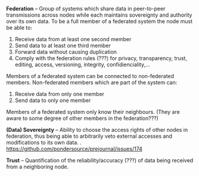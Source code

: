 **Federation** – Group of systems which share data in peer-to-peer transmissions across nodes while each maintains sovereignty and authority over its own data. To be a full member of a federated system the node must be able to:

1. Receive data from at least one second member
2. Send data to at least one third member
3. Forward data without causing duplication
4. Comply with the federation rules (???) for privacy, transparency, trust, editing, access, versioning, integrity, confidienciality,...

Members of a federated system can be connected to non-federated members. Non-federated members which are part of the system can:

1. Receive data from only one member
2. Send data to only one member

Members of a federated system only know their neighbours.
(They are aware to some degree of other members in the federation???)

**(Data) Sovereignty** – Ability to choose the access rights of other nodes in federation, thus being able to arbitrarily veto external accesses and modifications to its own data.
 .
https://github.com/pondersource/prejournal/issues/174

**Trust** – Quantification of the reliability/accuracy (???) of data being received from a neighboring node.
